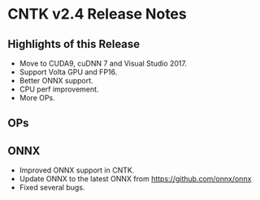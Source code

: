 # CNTK v2.4 Release Notes

## Highlights of this Release
- Move to CUDA9, cuDNN 7 and Visual Studio 2017.
- Support Volta GPU and FP16.
- Better ONNX support.
- CPU perf improvement.
- More OPs.

## OPs
## ONNX
- Improved ONNX support in CNTK.
- Update ONNX to the latest ONNX from https://github.com/onnx/onnx
- Fixed several bugs.

